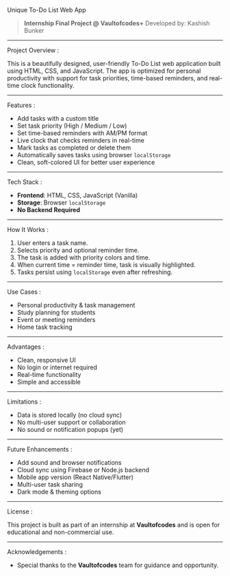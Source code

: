 Unique To-Do List Web App

> **Internship Final Project @ Vaultofcodes+** 
> Developed by:  Kashish Bunker

---

Project Overview :

This is a beautifully designed, user-friendly To-Do List web application built using HTML, CSS, and JavaScript. The app is optimized for personal productivity with support for task priorities, time-based reminders, and real-time clock functionality.

---

Features :

- Add tasks with a custom title
- Set task priority (High / Medium / Low)
- Set time-based reminders with AM/PM format
- Live clock that checks reminders in real-time
- Mark tasks as completed or delete them
- Automatically saves tasks using browser `localStorage`
- Clean, soft-colored UI for better user experience

---

Tech Stack :

- **Frontend**: HTML, CSS, JavaScript (Vanilla)
- **Storage**: Browser `localStorage`
- **No Backend Required**

---

 How It Works :

1. User enters a task name.
2. Selects priority and optional reminder time.
3. The task is added with priority colors and time.
4. When current time = reminder time, task is visually highlighted.
5. Tasks persist using `localStorage` even after refreshing.

---

 Use Cases :

- Personal productivity & task management
- Study planning for students
- Event or meeting reminders
- Home task tracking

---

 Advantages :

- Clean, responsive UI
- No login or internet required
- Real-time functionality
- Simple and accessible

---

 Limitations :

- Data is stored locally (no cloud sync)
- No multi-user support or collaboration
- No sound or notification popups (yet)

---

 Future Enhancements :

- Add sound and browser notifications
- Cloud sync using Firebase or Node.js backend
- Mobile app version (React Native/Flutter)
- Multi-user task sharing
- Dark mode & theming options

---

 License :

This project is built as part of an internship at **Vaultofcodes** and is open for educational and non-commercial use.

---

 Acknowledgements :

- Special thanks to the **Vaultofcodes** team for guidance and opportunity.
